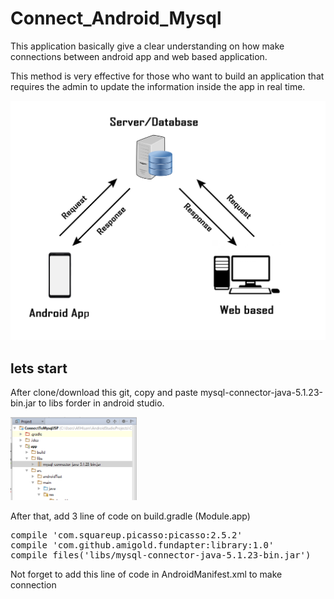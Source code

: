 # Connect_Android_Mysql

This application basically give a clear understanding on how make connections between android app and web based application. 

This method is very effective for those who want to build an application that requires the admin to update the information inside the app in real time.

<img src="https://github.com/AfiHisam/Connect_Android_Mysql/blob/master/Teori.png">

## lets start

After clone/download this git, copy and paste mysql-connector-java-5.1.23-bin.jar to libs forder in android studio. 

<img src="https://github.com/AfiHisam/Connect_Android_Mysql/blob/master/pic1.PNG" width="40%">
<p>
After that, add 3 line of code on build.gradle (Module.app)

<pre>
compile 'com.squareup.picasso:picasso:2.5.2'
compile 'com.github.amigold.fundapter:library:1.0'
compile files('libs/mysql-connector-java-5.1.23-bin.jar')
</pre>

Not forget to add this line of code in AndroidManifest.xml to make connection 

<pre>
<uses-permission android:name="android.permission.INTERNET" />
</pre>
